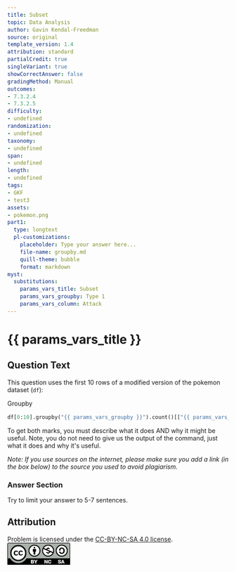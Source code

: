 ```yaml
---
title: Subset
topic: Data Analysis
author: Gavin Kendal-Freedman
source: original
template_version: 1.4
attribution: standard
partialCredit: true
singleVariant: true
showCorrectAnswer: false
gradingMethod: Manual
outcomes:
- 7.3.2.4
- 7.3.2.5
difficulty:
- undefined
randomization:
- undefined
taxonomy:
- undefined
span:
- undefined
length:
- undefined
tags:
- GKF
- test3
assets:
- pokemon.png
part1:
  type: longtext
  pl-customizations:
    placeholder: Type your answer here...
    file-name: groupby.md
    quill-theme: bubble
    format: markdown
myst:
  substitutions:
    params_vars_title: Subset
    params_vars_groupby: Type 1
    params_vars_column: Attack
---
```

# {{ params_vars_title }}

## Question Text

This question uses the first 10 rows of a modified version of the pokemon dataset (`df`):

<pl-figure file-name="pokemon.png" directory="clientFilesQuestion"></pl-figure>

<div class="card my-2">
<div class="card-header">Groupby</div>
<div class="card-body">

```python
df[0:10].groupby("{{ params_vars_groupby }}").count()[["{{ params_vars_column }}"]]
```

To get both marks, you must describe what it does AND why it might be useful.
Note, you do not need to give us the output of the command, just what it does and why it's useful.

*Note: If you use sources on the internet, please make sure you add a link (in the box below) to the source you used to avoid plagiarism.*

</div>
</div>

### Answer Section

Try to limit your answer to 5-7 sentences.

## Attribution

Problem is licensed under the [CC-BY-NC-SA 4.0 license](https://creativecommons.org/licenses/by-nc-sa/4.0/).<br> ![The Creative Commons 4.0 license requiring attribution-BY, non-commercial-NC, and share-alike-SA license.](https://raw.githubusercontent.com/firasm/bits/master/by-nc-sa.png)